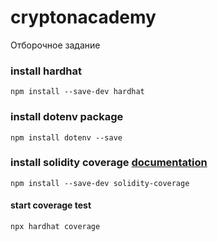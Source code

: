 # cryptonacademy

Отборочное задание


### install hardhat
`npm install --save-dev hardhat`

### install dotenv package
`npm install dotenv --save`

### install solidity coverage [documentation](https://www.npmjs.com/package/solidity-coverage)
`npm install --save-dev solidity-coverage`

#### start coverage test
`npx hardhat coverage`